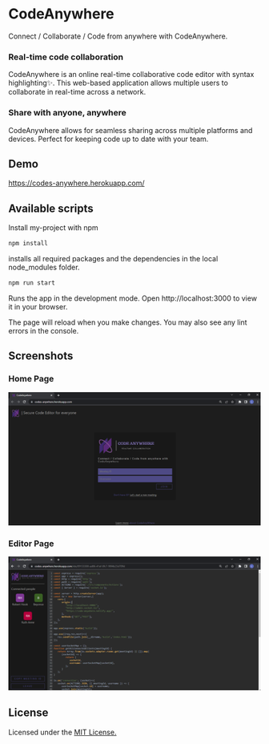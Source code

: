 # CodeAnywhere
Connect / Collaborate / Code from anywhere with CodeAnywhere.

### Real-time code collaboration
CodeAnywhere is an online real-time collaborative code editor with syntax highlighting✨. This web-based application allows multiple users to collaborate in real-time across a network.

### Share with anyone, anywhere
CodeAnywhere allows for seamless sharing across multiple platforms and devices. Perfect for keeping code up to date with your team.


## Demo

https://codes-anywhere.herokuapp.com/


## Available scripts

Install my-project with npm

```bash
npm install
```
installs all required packages and the dependencies in the local node_modules folder.

```bash
npm run start
```

Runs the app in the development mode.
Open http://localhost:3000 to view it in your browser.

The page will reload when you make changes.
You may also see any lint errors in the console.
## Screenshots

### Home Page
![App Screenshot](https://raw.githubusercontent.com/LakshaySK106/code-anywhere/master/HomePage.png)

### Editor Page
![App Screenshot](https://raw.githubusercontent.com/LakshaySK106/code-anywhere/master/EditorPage.png)



## License

Licensed under the [MIT License.](https://github.com/LakshaySK106/code-anywhere/blob/master/LICENCE)

